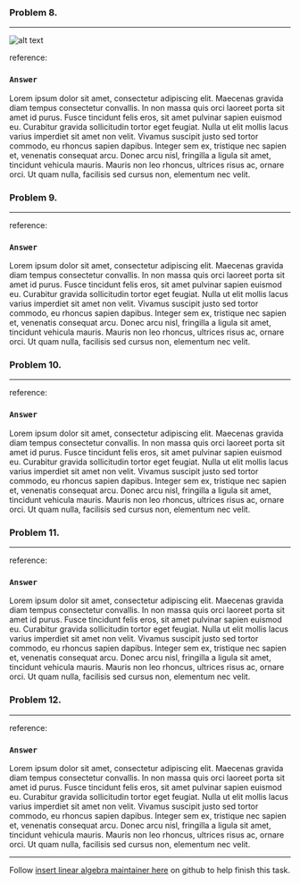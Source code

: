 
### Problem 8.
***



![alt text](https://user-images.githubusercontent.com/45224617/57972018-0bce4b80-79c8-11e9-8ef1-cbe4bbe1edce.PNG)

reference: 

### `Answer`
Lorem ipsum dolor sit amet, consectetur adipiscing elit. Maecenas gravida diam tempus consectetur convallis. In non massa quis orci laoreet porta sit amet id purus. Fusce tincidunt felis eros, sit amet pulvinar sapien euismod eu. Curabitur gravida sollicitudin tortor eget feugiat. Nulla ut elit mollis lacus varius imperdiet sit amet non velit. Vivamus suscipit justo sed tortor commodo, eu rhoncus sapien dapibus. Integer sem ex, tristique nec sapien et, venenatis consequat arcu. Donec arcu nisl, fringilla a ligula sit amet, tincidunt vehicula mauris. Mauris non leo rhoncus, ultrices risus ac, ornare orci. Ut quam nulla, facilisis sed cursus non, elementum nec velit.


### Problem 9.
***
reference: 

### `Answer`
Lorem ipsum dolor sit amet, consectetur adipiscing elit. Maecenas gravida diam tempus consectetur convallis. In non massa quis orci laoreet porta sit amet id purus. Fusce tincidunt felis eros, sit amet pulvinar sapien euismod eu. Curabitur gravida sollicitudin tortor eget feugiat. Nulla ut elit mollis lacus varius imperdiet sit amet non velit. Vivamus suscipit justo sed tortor commodo, eu rhoncus sapien dapibus. Integer sem ex, tristique nec sapien et, venenatis consequat arcu. Donec arcu nisl, fringilla a ligula sit amet, tincidunt vehicula mauris. Mauris non leo rhoncus, ultrices risus ac, ornare orci. Ut quam nulla, facilisis sed cursus non, elementum nec velit.

### Problem 10.
***
reference: 

### `Answer`
Lorem ipsum dolor sit amet, consectetur adipiscing elit. Maecenas gravida diam tempus consectetur convallis. In non massa quis orci laoreet porta sit amet id purus. Fusce tincidunt felis eros, sit amet pulvinar sapien euismod eu. Curabitur gravida sollicitudin tortor eget feugiat. Nulla ut elit mollis lacus varius imperdiet sit amet non velit. Vivamus suscipit justo sed tortor commodo, eu rhoncus sapien dapibus. Integer sem ex, tristique nec sapien et, venenatis consequat arcu. Donec arcu nisl, fringilla a ligula sit amet, tincidunt vehicula mauris. Mauris non leo rhoncus, ultrices risus ac, ornare orci. Ut quam nulla, facilisis sed cursus non, elementum nec velit.
### Problem 11.
***
reference: 

### `Answer`
Lorem ipsum dolor sit amet, consectetur adipiscing elit. Maecenas gravida diam tempus consectetur convallis. In non massa quis orci laoreet porta sit amet id purus. Fusce tincidunt felis eros, sit amet pulvinar sapien euismod eu. Curabitur gravida sollicitudin tortor eget feugiat. Nulla ut elit mollis lacus varius imperdiet sit amet non velit. Vivamus suscipit justo sed tortor commodo, eu rhoncus sapien dapibus. Integer sem ex, tristique nec sapien et, venenatis consequat arcu. Donec arcu nisl, fringilla a ligula sit amet, tincidunt vehicula mauris. Mauris non leo rhoncus, ultrices risus ac, ornare orci. Ut quam nulla, facilisis sed cursus non, elementum nec velit.
### Problem 12.
***
reference: 

### `Answer`
Lorem ipsum dolor sit amet, consectetur adipiscing elit. Maecenas gravida diam tempus consectetur convallis. In non massa quis orci laoreet porta sit amet id purus. Fusce tincidunt felis eros, sit amet pulvinar sapien euismod eu. Curabitur gravida sollicitudin tortor eget feugiat. Nulla ut elit mollis lacus varius imperdiet sit amet non velit. Vivamus suscipit justo sed tortor commodo, eu rhoncus sapien dapibus. Integer sem ex, tristique nec sapien et, venenatis consequat arcu. Donec arcu nisl, fringilla a ligula sit amet, tincidunt vehicula mauris. Mauris non leo rhoncus, ultrices risus ac, ornare orci. Ut quam nulla, facilisis sed cursus non, elementum nec velit.



***
Follow [insert linear algebra maintainer here](https://github.com/foo) on github to help finish this task.

